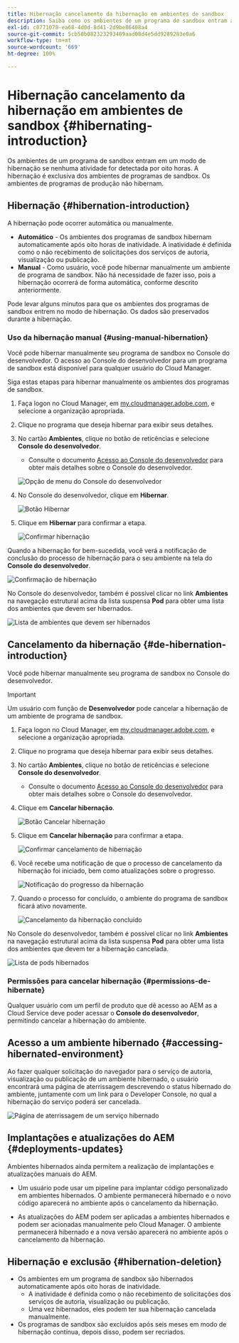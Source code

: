 ```yaml
---
title: Hibernação cancelamento da hibernação em ambientes de sandbox
description: Saiba como os ambientes de um programa de sandbox entram automaticamente em um modo de hibernação e como você pode removê-los.
exl-id: c0771078-ea68-4d0d-8d41-2d9be86408a4
source-git-commit: 5cb58b082323293409aad08d4e5dd9289283e0a6
workflow-type: tm+mt
source-wordcount: '669'
ht-degree: 100%

---
```



# Hibernação cancelamento da hibernação em ambientes de sandbox {#hibernating-introduction}

Os ambientes de um programa de sandbox entram em um modo de hibernação se nenhuma atividade for detectada por oito horas. A hibernação é exclusiva dos ambientes de programas de sandbox. Os ambientes de programas de produção não hibernam.

## Hibernação {#hibernation-introduction}

A hibernação pode ocorrer automática ou manualmente.

* **Automático** - Os ambientes dos programas de sandbox hibernam automaticamente após oito horas de inatividade. A inatividade é definida como o não recebimento de solicitações dos serviços de autoria, visualização ou publicação.
* **Manual** - Como usuário, você pode hibernar manualmente um ambiente de programa de sandbox. Não há necessidade de fazer isso, pois a hibernação ocorrerá de forma automática, conforme descrito anteriormente.

Pode levar alguns minutos para que os ambientes dos programas de sandbox entrem no modo de hibernação. Os dados são preservados durante a hibernação.

### Uso da hibernação manual {#using-manual-hibernation}

Você pode hibernar manualmente seu programa de sandbox no Console do desenvolvedor. O acesso ao Console do desenvolvedor para um programa de sandbox está disponível para qualquer usuário do Cloud Manager.

Siga estas etapas para hibernar manualmente os ambientes dos programas de sandbox.

1. Faça logon no Cloud Manager, em [my.cloudmanager.adobe.com](https://my.cloudmanager.adobe.com/), e selecione a organização apropriada.

1. Clique no programa que deseja hibernar para exibir seus detalhes.

1. No cartão **Ambientes**, clique no botão de reticências e selecione **Console do desenvolvedor**.

   * Consulte o documento [Acesso ao Console do desenvolvedor](/help/implementing/cloud-manager/manage-environments.md#accessing-developer-console) para obter mais detalhes sobre o Console do desenvolvedor.

   ![Opção de menu do Console do desenvolvedor](assets/developer-console-menu-option.png)

1. No Console do desenvolvedor, clique em **Hibernar**.

   ![Botão Hibernar](assets/hibernate-1.png)

1. Clique em **Hibernar** para confirmar a etapa.

   ![Confirmar hibernação](assets/hibernate-2.png)

Quando a hibernação for bem-sucedida, você verá a notificação de conclusão do processo de hibernação para o seu ambiente na tela do **Console do desenvolvedor**.

![Confirmação de hibernação](assets/hibernate-4.png)

No Console do desenvolvedor, também é possível clicar no link **Ambientes** na navegação estrutural acima da lista suspensa **Pod** para obter uma lista dos ambientes que devem ser hibernados.

![Lista de ambientes que devem ser hibernados](assets/hibernate-1b.png)

## Cancelamento da hibernação {#de-hibernation-introduction}

Você pode hibernar manualmente seu programa de sandbox no Console do desenvolvedor.

>[!IMPORTANT]
>
>Um usuário com função de **Desenvolvedor** pode cancelar a hibernação de um ambiente de programa de sandbox.

1. Faça logon no Cloud Manager, em [my.cloudmanager.adobe.com](https://my.cloudmanager.adobe.com/), e selecione a organização apropriada.

1. Clique no programa que deseja hibernar para exibir seus detalhes.

1. No cartão **Ambientes**, clique no botão de reticências e selecione **Console do desenvolvedor**.

   * Consulte o documento [Acesso ao Console do desenvolvedor](/help/implementing/cloud-manager/manage-environments.md#accessing-developer-console) para obter mais detalhes sobre o Console do desenvolvedor.

1. Clique em **Cancelar hibernação**.

   ![Botão Cancelar hibernação](assets/de-hibernation-img1.png)

1. Clique em **Cancelar hibernação** para confirmar a etapa.

   ![Confirmar cancelamento de hibernação](assets/de-hibernation-img2.png)

1. Você recebe uma notificação de que o processo de cancelamento da hibernação foi iniciado, bem como atualizações sobre o progresso.

   ![Notificação do progresso da hibernação](assets/de-hibernation-img3.png)

1. Quando o processo for concluído, o ambiente do programa de sandbox ficará ativo novamente.

   ![Cancelamento da hibernação concluído](assets/de-hibernation-img4.png)


No Console do desenvolvedor, também é possível clicar no link **Ambientes** na navegação estrutural acima da lista suspensa **Pod** para obter uma lista dos ambientes que devem ter a hibernação cancelada.

![Lista de pods hibernados](assets/de-hibernate-1b.png)

### Permissões para cancelar hibernação {#permissions-de-hibernate}

Qualquer usuário com um perfil de produto que dê acesso ao AEM as a Cloud Service deve poder acessar o **Console do desenvolvedor**, permitindo cancelar a hibernação do ambiente.

## Acesso a um ambiente hibernado {#accessing-hibernated-environment}

Ao fazer qualquer solicitação do navegador para o serviço de autoria, visualização ou publicação de um ambiente hibernado, o usuário encontrará uma página de aterrissagem descrevendo o status hibernado do ambiente, juntamente com um link para o Developer Console, no qual a hibernação do serviço poderá ser cancelada.

![Página de aterrissagem de um serviço hibernado](assets/de-hibernation-img5.png)

## Implantações e atualizações do AEM {#deployments-updates}

Ambientes hibernados ainda permitem a realização de implantações e atualizações manuais do AEM.

* Um usuário pode usar um pipeline para implantar código personalizado em ambientes hibernados. O ambiente permanecerá hibernado e o novo código aparecerá no ambiente após o cancelamento da hibernação.

* As atualizações do AEM podem ser aplicadas a ambientes hibernados e podem ser acionadas manualmente pelo Cloud Manager. O ambiente permanecerá hibernado e a nova versão aparecerá no ambiente após o cancelamento da hibernação.

## Hibernação e exclusão {#hibernation-deletion}

* Os ambientes em um programa de sandbox são hibernados automaticamente após oito horas de inatividade.
   * A inatividade é definida como o não recebimento de solicitações dos serviços de autoria, visualização ou publicação.
   * Uma vez hibernados, eles podem ter sua hibernação cancelada manualmente.
* Os programas de sandbox são excluídos após seis meses em modo de hibernação contínua, depois disso, podem ser recriados.
